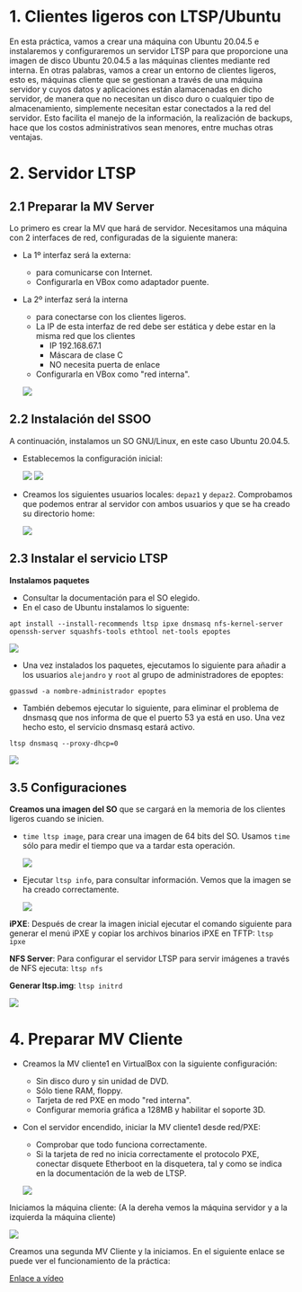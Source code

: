 
# 1. Clientes ligeros con LTSP/Ubuntu

En esta práctica, vamos a crear una máquina con Ubuntu 20.04.5 e instalaremos y configuraremos un servidor LTSP para que proporcione una imagen de disco Ubuntu 20.04.5 a las máquinas clientes mediante red interna. En otras palabras, vamos a crear un entorno de clientes ligeros, esto es, máquinas cliente que se gestionan a través de una máquina servidor y cuyos datos y aplicaciones están alamacenadas en dicho servidor, de manera que no necesitan un disco duro o cualquier tipo de almacenamiento, simplemente necesitan estar conectados a la red del servidor. Esto facilita el manejo de la información, la realización de backups, hace que los costos administrativos sean menores, entre muchas otras ventajas.

# 2. Servidor LTSP

## 2.1 Preparar la MV Server

Lo primero es crear la MV que hará de servidor. Necesitamos una máquina con 2 interfaces de red, configuradas de la siguiente manera:

* La 1º interfaz será la externa:
    * para comunicarse con Internet.
    * Configurarla en VBox como adaptador puente.
* La 2º interfaz será la interna
    * para conectarse con los clientes ligeros.
    * La IP de esta interfaz de red debe ser estática y debe estar en la misma red que los clientes
        * IP 192.168.67.1
        * Máscara de clase C
        * NO necesita puerta de enlace
    * Configurarla en VBox como "red interna".

    ![](img/1.png)

## 2.2 Instalación del SSOO

A continuación, instalamos un SO GNU/Linux, en este caso Ubuntu 20.04.5. 

* Establecemos la configuración inicial:

   ![](img/3.png)
   ![](img/4.png)


* Creamos los siguientes usuarios locales: `depaz1` y `depaz2`. Comprobamos que podemos entrar al servidor con ambos usuarios y que se ha creado su directorio home:

   ![](img/5.png)


## 2.3 Instalar el servicio LTSP

**Instalamos paquetes**
* Consultar la documentación para el SO elegido.
* En el caso de Ubuntu instalamos lo siguente:
```
apt install --install-recommends ltsp ipxe dnsmasq nfs-kernel-server
openssh-server squashfs-tools ethtool net-tools epoptes
```

   ![](img/6.png)

* Una vez instalados los paquetes, ejecutamos lo siguiente para añadir a los usuarios `alejandro` y `root` al grupo de administradores de epoptes:

```
gpasswd -a nombre-administrador epoptes
```
* También debemos ejecutar lo siguiente, para eliminar el problema de dnsmasq que nos informa de que el puerto 53 ya está en uso. Una vez hecho esto, el servicio dnsmasq estará activo.

```
ltsp dnsmasq --proxy-dhcp=0
```

  ![](img/7.png)

## 3.5 Configuraciones

**Creamos una imagen del SO** que se cargará en la memoria de los clientes ligeros cuando se inicien.
* `time ltsp image`, para crear una imagen de 64 bits del SO. Usamos `time` sólo para medir el tiempo que va a tardar esta operación.
  
  ![](img/8.png)

* Ejecutar `ltsp info`, para consultar información. Vemos que la imagen se ha creado correctamente.

  ![](img/9.png)

**iPXE**: Después de crear la imagen inicial ejecutar el comando siguiente para generar el menú iPXE y copiar los archivos binarios iPXE en TFTP: `ltsp ipxe`

**NFS Server**: Para configurar el servidor LTSP para servir imágenes a través de NFS ejecuta: `ltsp nfs`

**Generar ltsp.img**: `ltsp initrd`

  ![](img/10.png)

# 4. Preparar MV Cliente

* Creamos la MV cliente1 en VirtualBox con la siguiente configuración:
    * Sin disco duro y sin unidad de DVD.
    * Sólo tiene RAM, floppy.
    * Tarjeta de red PXE en modo "red interna".
    * Configurar memoria gráfica a 128MB y habilitar el soporte 3D.
* Con el servidor encendido, iniciar la MV cliente1 desde red/PXE:
    * Comprobar que todo funciona correctamente.
    * Si la tarjeta de red no inicia correctamente el protocolo PXE,
    conectar disquete Etherboot en la disquetera, tal y como se indica
    en la documentación de la web de LTSP.

    ![](img/11.png)

Iniciamos la máquina cliente: (A la dereha vemos la máquina servidor y a la izquierda la máquina cliente)

   ![](img/16.png)

Creamos una segunda MV Cliente y la iniciamos. En el siguiente enlace se puede ver el funcionamiento de la práctica:

[Enlace a vídeo](https://www.youtube.com/watch?v=be2cAv7GCtQ) 
